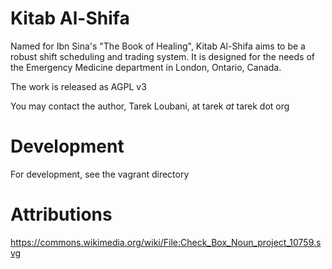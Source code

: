 # Kitab Al-Shifa

Named for Ibn Sina's "The Book of Healing", Kitab Al-Shifa aims to be 
a robust shift scheduling and trading system. It is designed for the needs
of the Emergency Medicine department in London, Ontario, Canada.

The work is released as AGPL v3

You may contact the author, Tarek Loubani, at tarek *at* tarek dot org

# Development
For development, see the vagrant directory

# Attributions
https://commons.wikimedia.org/wiki/File:Check_Box_Noun_project_10759.svg
